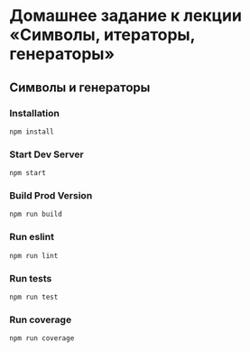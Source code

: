 

# Домашнее задание к лекции «Символы, итераторы, генераторы»

## Символы и генераторы

### Installation

```
npm install
```

### Start Dev Server

```
npm start
```

### Build Prod Version

```
npm run build
```

### Run eslint

```
npm run lint
```

### Run tests

```
npm run test
```

### Run coverage

```
npm run coverage
```
